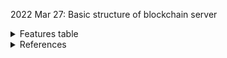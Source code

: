 2022 Mar 27: Basic structure of blockchain server
<details><summary>Features table</summary>

| Function                                | Status        | Remarks       |
| ----------------                        | ------------- | ------------- |
| **Block Structure (3pts)**              |               |               |
|   - Index                               | Completed     |               |
|   - Timestamp                           | Completed     |               |
|   - Pre Block Hash                      | Completed     |               |
|   - Cur Block Hash                      | Completed     |               |
|   - Difficulty                          | Completed     |               |
|   - Nonce                               | Completed     |               |
|   - Merkle Root Trans                   | Completed     |               |
|   - Transaction data                    | Completed     |               |
| **Mining (3pts)**                       |               |               |
|   - Proof-of-work (2pts)                | Completed     |               |
|   - Dynamic Difficulty (1pts)           | Partial       |               |
| **Transaction (3pts, 1ea)**             |               |               |
|   - pay-to-public-key-hash (P2PKH)      |               |               |
|   - signatures and verify trans         |               |               |
|   - coinbase transaction                |               |               |
| **Network (3pts, 1ea)**                 |               |               |
|   - broadcast new blocks and get blocks |               |               |
|   - validate blocks                     | Partial       |               |
|   - longest chain rule when a fork      |               |               |
| **Storage (3pts, 1ea)**                 |               |               |
|   - store raw data in disk              |               |               |
|   - store state of blockchain in mem    |               |               |
|   - store UTXO in transaction pool      |               |               |
</details>

<details><summary>References</summary>
1. https://gruyaume.medium.com/create-your-own-blockchain-using-python-merkle-tree-pt-2-f84478a30690
</details>
